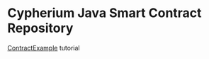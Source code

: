 # Cypherium Java Smart Contract Repository
[ContractExample](https://github.com/cypherium/ContractExample.git) tutorial



